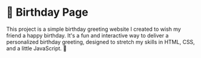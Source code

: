 # 🎉 Birthday Page

This project is a simple birthday greeting website I created to wish my friend a happy birthday. It's a fun and interactive way to deliver a personalized birthday greeting, designed to stretch my skills in HTML, CSS, and a little JavaScript. 🎈
